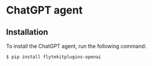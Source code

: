 # ChatGPT agent

## Installation

To install the ChatGPT agent, run the following command:

```
$ pip install flytekitplugins-openai
```
